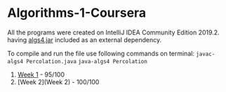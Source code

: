 # Algorithms-1-Coursera

All the programs were created on IntelliJ IDEA Community Edition 2019.2. having [algs4.jar](https://algs4.cs.princeton.edu/code/algs4.jar) included as an external dependency.

To compile and run the file use following commands on terminal:
`javac-algs4 Percolation.java`
`java-algs4 Percolation`

1. [Week 1](Week1) - 95/100
2. [Week 2](Week 2) - 100/100

